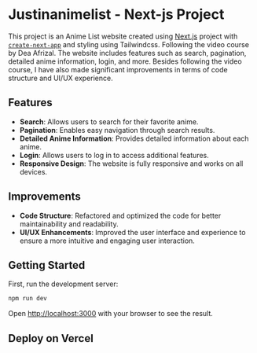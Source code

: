 # Justinanimelist - Next-js Project
This project is an Anime List website created using [Next.js](https://nextjs.org/) project with [`create-next-app`](https://github.com/vercel/next.js/tree/canary/packages/create-next-app) and styling using Tailwindcss. Following the video course by Dea Afrizal. The website includes features such as search, pagination, detailed anime information, login, and more. Besides following the video course, I have also made significant improvements in terms of code structure and UI/UX experience.

## Features

- **Search**: Allows users to search for their favorite anime.
- **Pagination**: Enables easy navigation through search results.
- **Detailed Anime Information**: Provides detailed information about each anime.
- **Login**: Allows users to log in to access additional features.
- **Responsive Design**: The website is fully responsive and works on all devices.

## Improvements

- **Code Structure**: Refactored and optimized the code for better maintainability and readability.
- **UI/UX Enhancements**: Improved the user interface and experience to ensure a more intuitive and engaging user interaction.


## Getting Started

First, run the development server:

```bash
npm run dev
```

Open [http://localhost:3000](http://localhost:3000) with your browser to see the result.

## Deploy on Vercel
